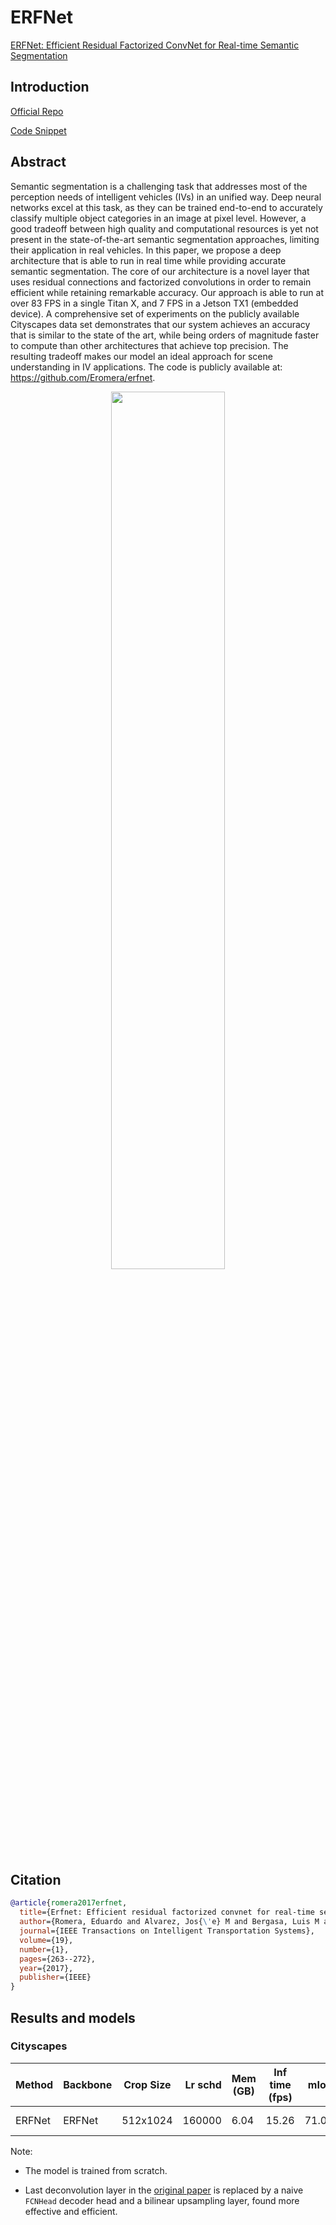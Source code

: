 # ERFNet

[ERFNet: Efficient Residual Factorized ConvNet for Real-time Semantic Segmentation](http://www.robesafe.uah.es/personal/eduardo.romera/pdfs/Romera17tits.pdf)

## Introduction

<!-- [ALGORITHM] -->

<a href="https://github.com/Eromera/erfnet_pytorch">Official Repo</a>

<a href="https://github.com/open-mmlab/mmsegmentation/blob/v0.20.0/mmseg/models/backbones/erfnet.py#L321">Code Snippet</a>

## Abstract

<!-- [ABSTRACT] -->

Semantic segmentation is a challenging task that addresses most of the perception needs of intelligent vehicles (IVs) in an unified way. Deep neural networks excel at this task, as they can be trained end-to-end to accurately classify multiple object categories in an image at pixel level. However, a good tradeoff between high quality and computational resources is yet not present in the state-of-the-art semantic segmentation approaches, limiting their application in real vehicles. In this paper, we propose a deep architecture that is able to run in real time while providing accurate semantic segmentation. The core of our architecture is a novel layer that uses residual connections and factorized convolutions in order to remain efficient while retaining remarkable accuracy. Our approach is able to run at over 83 FPS in a single Titan X, and 7 FPS in a Jetson TX1 (embedded device). A comprehensive set of experiments on the publicly available Cityscapes data set demonstrates that our system achieves an accuracy that is similar to the state of the art, while being orders of magnitude faster to compute than other architectures that achieve top precision. The resulting tradeoff makes our model an ideal approach for scene understanding in IV applications. The code is publicly available at: https://github.com/Eromera/erfnet.

<!-- [IMAGE] -->

<div align=center>
<img src="https://user-images.githubusercontent.com/24582831/143479729-ea7951f6-1a3c-47d6-aaee-62c5759c0638.png" width="60%"/>
</div>

## Citation

```bibtex
@article{romera2017erfnet,
  title={Erfnet: Efficient residual factorized convnet for real-time semantic segmentation},
  author={Romera, Eduardo and Alvarez, Jos{\'e} M and Bergasa, Luis M and Arroyo, Roberto},
  journal={IEEE Transactions on Intelligent Transportation Systems},
  volume={19},
  number={1},
  pages={263--272},
  year={2017},
  publisher={IEEE}
}
```

## Results and models

### Cityscapes

| Method | Backbone | Crop Size | Lr schd | Mem (GB) | Inf time (fps) |  mIoU | mIoU(ms+flip) | config                                                                                                                       | download                                                                                                                                                                                                                                                                                                                                                     |
| ------ | -------- | --------- | ------: | -------- | -------------- | ----: | ------------- | ---------------------------------------------------------------------------------------------------------------------------- | ------------------------------------------------------------------------------------------------------------------------------------------------------------------------------------------------------------------------------------------------------------------------------------------------------------------------------------------------------------ |
| ERFNet | ERFNet   | 512x1024  |  160000 | 6.04     | 15.26          | 71.08 | 72.6          | [config](https://github.com/open-mmlab/mmsegmentation/blob/master/configs/erfnet/erfnet_fcn_4x4_512x1024_160k_cityscapes.py) | [model](https://download.openmmlab.com/mmsegmentation/v0.5/erfnet/erfnet_fcn_4x4_512x1024_160k_cityscapes/erfnet_fcn_4x4_512x1024_160k_cityscapes_20211126_082056-03d333ed.pth) \| [log](https://download.openmmlab.com/mmsegmentation/v0.5/erfnet/erfnet_fcn_4x4_512x1024_160k_cityscapes/erfnet_fcn_4x4_512x1024_160k_cityscapes_20211126_082056.log.json) |

Note:

- The model is trained from scratch.

- Last deconvolution layer in the [original paper](https://github.com/Eromera/erfnet_pytorch/blob/master/train/erfnet.py#L123) is replaced by a naive `FCNHead` decoder head and a bilinear upsampling layer, found more effective and efficient.
